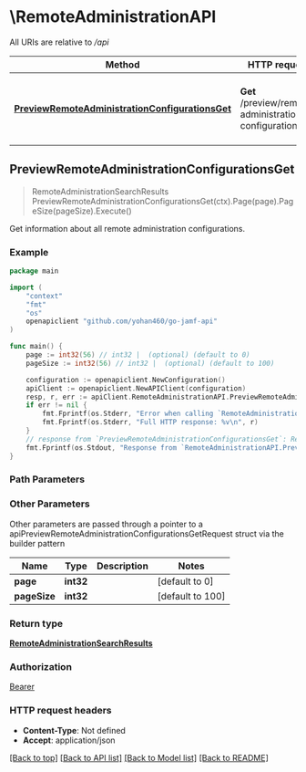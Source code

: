 # \RemoteAdministrationAPI

All URIs are relative to */api*

Method | HTTP request | Description
------------- | ------------- | -------------
[**PreviewRemoteAdministrationConfigurationsGet**](RemoteAdministrationAPI.md#PreviewRemoteAdministrationConfigurationsGet) | **Get** /preview/remote-administration-configurations | Get information about all remote administration configurations.



## PreviewRemoteAdministrationConfigurationsGet

> RemoteAdministrationSearchResults PreviewRemoteAdministrationConfigurationsGet(ctx).Page(page).PageSize(pageSize).Execute()

Get information about all remote administration configurations.



### Example

```go
package main

import (
    "context"
    "fmt"
    "os"
    openapiclient "github.com/yohan460/go-jamf-api"
)

func main() {
    page := int32(56) // int32 |  (optional) (default to 0)
    pageSize := int32(56) // int32 |  (optional) (default to 100)

    configuration := openapiclient.NewConfiguration()
    apiClient := openapiclient.NewAPIClient(configuration)
    resp, r, err := apiClient.RemoteAdministrationAPI.PreviewRemoteAdministrationConfigurationsGet(context.Background()).Page(page).PageSize(pageSize).Execute()
    if err != nil {
        fmt.Fprintf(os.Stderr, "Error when calling `RemoteAdministrationAPI.PreviewRemoteAdministrationConfigurationsGet``: %v\n", err)
        fmt.Fprintf(os.Stderr, "Full HTTP response: %v\n", r)
    }
    // response from `PreviewRemoteAdministrationConfigurationsGet`: RemoteAdministrationSearchResults
    fmt.Fprintf(os.Stdout, "Response from `RemoteAdministrationAPI.PreviewRemoteAdministrationConfigurationsGet`: %v\n", resp)
}
```

### Path Parameters



### Other Parameters

Other parameters are passed through a pointer to a apiPreviewRemoteAdministrationConfigurationsGetRequest struct via the builder pattern


Name | Type | Description  | Notes
------------- | ------------- | ------------- | -------------
 **page** | **int32** |  | [default to 0]
 **pageSize** | **int32** |  | [default to 100]

### Return type

[**RemoteAdministrationSearchResults**](RemoteAdministrationSearchResults.md)

### Authorization

[Bearer](../README.md#Bearer)

### HTTP request headers

- **Content-Type**: Not defined
- **Accept**: application/json

[[Back to top]](#) [[Back to API list]](../README.md#documentation-for-api-endpoints)
[[Back to Model list]](../README.md#documentation-for-models)
[[Back to README]](../README.md)

